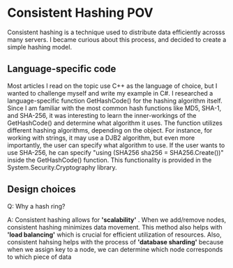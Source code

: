 # Consistent Hashing POV

Consistent hashing is a technique used to distribute data efficiently acrosss many servers. I became curious about this process, and decided to create a simple hashing model. 

## Language-specific code
Most articles I read on the topic use C++ as the language of choice, but I wanted to challenge myself and write my example in C#. I researched a language-specific function GetHashCode() for the hashing algorithm itself. Since I am familiar with the most common hash functions like MD5, SHA-1, and SHA-256, it was interesting to learn the inner-workings of the GetHashCode() and determine what algorithm it uses. The function utilizes different hashing algorithms, depending on the object. For instance, for working with strings, it may use a DJB2 algorithm, but even more importantly, the user can specify what algorithm to use. If the user wants to use SHA-256, he can specify "using (SHA256 sha256 = SHA256.Create())" inside the GetHashCode() function. This functionality is provided in the System.Security.Cryptography library.

## Design choices 
Q: Why a hash ring? 

A: Consistent hashing allows for **'scalability'** . When we add/remove nodes, consistent hashing minimizes data movement. This method also helps with **'load balancing'** which is crucial for efficient utilization of resources. Also, consistent hahsing helps with the process of **'database sharding'** because when we assign key to a node, we can determine which node corresponds to which piece of data


